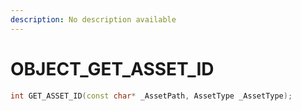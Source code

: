 ```yaml
---
description: No description available 
---
```


# OBJECT\_GET_ASSET_ID

```cpp
int GET_ASSET_ID(const char* _AssetPath, AssetType _AssetType);
```